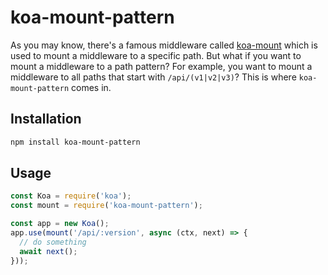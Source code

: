# koa-mount-pattern

As you may know, there's a famous middleware called [koa-mount](https://github.com/koajs/mount) which is used to mount a middleware to a specific path. But what if you want to mount a middleware to a path pattern? For example, you want to mount a middleware to all paths that start with `/api/(v1|v2|v3)`? This is where `koa-mount-pattern` comes in.

## Installation

```bash
npm install koa-mount-pattern
```

## Usage

```js
const Koa = require('koa');
const mount = require('koa-mount-pattern');

const app = new Koa();
app.use(mount('/api/:version', async (ctx, next) => {
  // do something
  await next();
}));
```